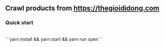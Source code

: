 ## Crawl products from https://thegioididong.com

### Quick start
<br>
```yarn install && yarn start && yarn run open```

